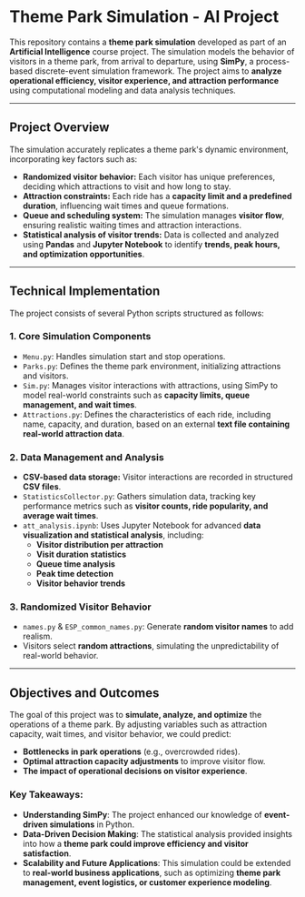 # **Theme Park Simulation - AI Project**

This repository contains a **theme park simulation** developed as part of an **Artificial Intelligence** course project. The simulation models the behavior of visitors in a theme park, from arrival to departure, using **SimPy**, a process-based discrete-event simulation framework. The project aims to **analyze operational efficiency, visitor experience, and attraction performance** using computational modeling and data analysis techniques.

---

## **Project Overview**  
The simulation accurately replicates a theme park's dynamic environment, incorporating key factors such as:
- **Randomized visitor behavior:** Each visitor has unique preferences, deciding which attractions to visit and how long to stay.
- **Attraction constraints:** Each ride has a **capacity limit and a predefined duration**, influencing wait times and queue formations.
- **Queue and scheduling system:** The simulation manages **visitor flow**, ensuring realistic waiting times and attraction interactions.
- **Statistical analysis of visitor trends:** Data is collected and analyzed using **Pandas** and **Jupyter Notebook** to identify **trends, peak hours, and optimization opportunities**.

---

## **Technical Implementation**  
The project consists of several Python scripts structured as follows:

### **1. Core Simulation Components**
- `Menu.py`: Handles simulation start and stop operations.
- `Parks.py`: Defines the theme park environment, initializing attractions and visitors.
- `Sim.py`: Manages visitor interactions with attractions, using SimPy to model real-world constraints such as **capacity limits, queue management, and wait times**.
- `Attractions.py`: Defines the characteristics of each ride, including name, capacity, and duration, based on an external **text file containing real-world attraction data**.

### **2. Data Management and Analysis**
- **CSV-based data storage:** Visitor interactions are recorded in structured **CSV files**.
- `StatisticsCollector.py`: Gathers simulation data, tracking key performance metrics such as **visitor counts, ride popularity, and average wait times**.
- `att_analysis.ipynb`: Uses Jupyter Notebook for advanced **data visualization and statistical analysis**, including:
  - **Visitor distribution per attraction**
  - **Visit duration statistics**
  - **Queue time analysis**
  - **Peak time detection**
  - **Visitor behavior trends**

### **3. Randomized Visitor Behavior**
- `names.py` & `ESP_common_names.py`: Generate **random visitor names** to add realism.
- Visitors select **random attractions**, simulating the unpredictability of real-world behavior.

---

## **Objectives and Outcomes**
The goal of this project was to **simulate, analyze, and optimize** the operations of a theme park. By adjusting variables such as attraction capacity, wait times, and visitor behavior, we could predict:
- **Bottlenecks in park operations** (e.g., overcrowded rides).
- **Optimal attraction capacity adjustments** to improve visitor flow.
- **The impact of operational decisions on visitor experience**.

### **Key Takeaways:**
- **Understanding SimPy**: The project enhanced our knowledge of **event-driven simulations** in Python.
- **Data-Driven Decision Making**: The statistical analysis provided insights into how a **theme park could improve efficiency and visitor satisfaction**.
- **Scalability and Future Applications**: This simulation could be extended to **real-world business applications**, such as optimizing **theme park management, event logistics, or customer experience modeling**.
